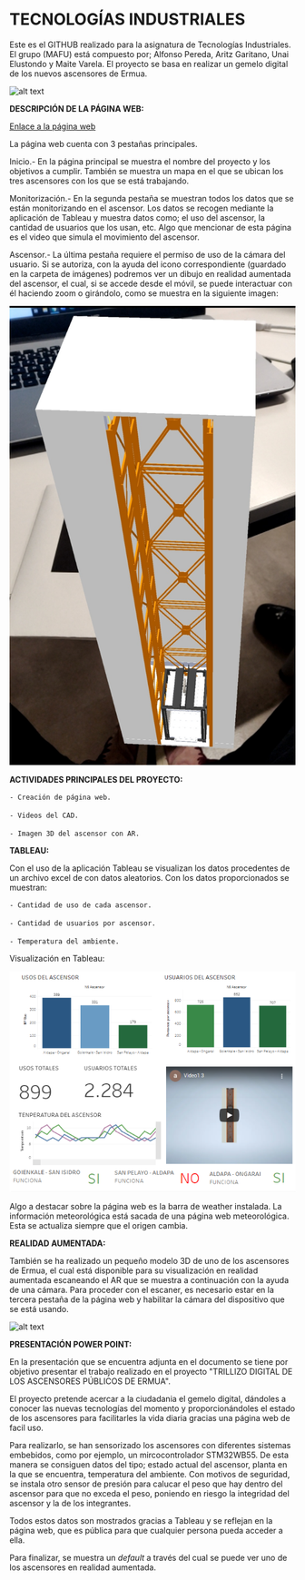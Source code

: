 # TECNOLOGÍAS INDUSTRIALES


Este es el GITHUB realizado para la asignatura de Tecnologías Industriales. El grupo (MAFU) está compuesto por; Alfonso Pereda, Aritz Garitano, Unai Elustondo y Maite Varela. El proyecto se basa en realizar un gemelo digital de los nuevos ascensores de Ermua. 


![alt text](https://www.olabarri.com/wp-content/uploads/referencias/ErmuaAldapa(1).jpg)


**DESCRIPCIÓN DE LA PÁGINA WEB:**

[Enlace a la página web](https://aritzgari.github.io/index.html)

La página web cuenta con 3 pestañas principales.

Inicio.- En la página principal se muestra el nombre del proyecto y los objetivos a cumplir. También se muestra un mapa en el que se ubican los tres ascensores con los que se está trabajando.

Monitorización.- En la segunda pestaña se muestran todos los datos que se están monitorizando en el ascensor. Los datos se recogen mediante la aplicación de Tableau y muestra datos como; el uso del ascensor, la cantidad de usuarios que los usan, etc. Algo que mencionar de esta página es el video que simula el movimiento del ascensor.

Ascensor.- La última pestaña requiere el permiso de uso de la cámara del usuario. Si se autoriza, con la ayuda del icono correspondiente (guardado en la carpeta de imágenes) podremos ver un dibujo en realidad aumentada del ascensor, el cual, si se accede desde el móvil, se puede interactuar con él haciendo zoom o girándolo, como se muestra en la siguiente imagen:

![alt text](https://github.com/aritzgari/aritzgari.github.io/blob/main/Imagenes/Screenshot_20211214-170933.jpg)

**ACTIVIDADES PRINCIPALES DEL PROYECTO:**

	- Creación de página web.

	- Videos del CAD.

	- Imagen 3D del ascensor con AR.


**TABLEAU:**

Con el uso de la aplicación Tableau se visualizan los datos procedentes de un archivo excel de con datos aleatorios. Con los datos proporcionados se muestran:

	- Cantidad de uso de cada ascensor.

	- Cantidad de usuarios por ascensor.

	- Temperatura del ambiente.


Visualización en Tableau:


![alt text](https://github.com/aritzgari/aritzgari.github.io/blob/main/Imagenes/ege.PNG)
	

Algo a destacar sobre la página web es la barra de weather instalada. La información meteorológica está sacada de una página web meteorológica. Esta se actualiza siempre que el origen cambia.

**REALIDAD AUMENTADA:**

También se ha realizado un pequeño modelo 3D de uno de los ascensores de Ermua, el cual está disponible para su visualización en realidad aumentada escaneando el AR que se muestra a continuación con la ayuda de una cámara. Para proceder con el escaner, es necesario estar en la tercera pestaña de la página web y habilitar la cámara del dispositivo que se está usando.

![alt text](https://github.com/aritzgari/aritzgari.github.io/blob/main/Imagenes/default-marker.png)

**PRESENTACIÓN POWER POINT:**

En la presentación que se encuentra adjunta en el documento se tiene por objetivo presentar el trabajo realizado en el proyecto "TRILLIZO DIGITAL DE LOS ASCENSORES PÚBLICOS DE ERMUA". 

El proyecto pretende acercar a la ciudadania el gemelo digital, dándoles a conocer las nuevas tecnologías del momento y proporcionándoles el estado de los ascensores para facilitarles la vida diaria gracias una página web de facil uso. 

Para realizarlo, se han sensorizado los ascensores con diferentes sistemas embebidos, como por ejemplo, un mircocontrolador STM32WB55. De esta manera se consiguen datos del tipo; estado actual del ascensor, planta en la que se encuentra, temperatura del ambiente. Con motivos de seguridad, se instala otro sensor de presión para calucar el peso que hay dentro del ascensor para que no exceda el peso, poniendo en riesgo la integridad del ascensor y la de los integrantes.

Todos estos datos son mostrados gracias a Tableau y se reflejan en la página web, que es pública para que cualquier persona pueda acceder a ella. 

Para finalizar, se muestra un *default* a través del cual se puede ver uno de los ascensores en realidad aumentada.

